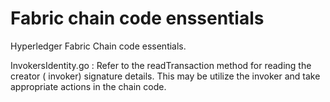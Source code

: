 # Fabric chain code enssentials 
Hyperledger Fabric Chain code essentials.


InvokersIdentity.go : Refer to the readTransaction method for reading the creator ( invoker) signature details. This may be utilize the invoker and take appropriate actions in the chain code. 
